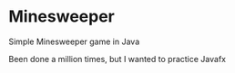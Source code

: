 # Minesweeper
Simple Minesweeper game in Java

Been done a million times, but I wanted to practice Javafx
